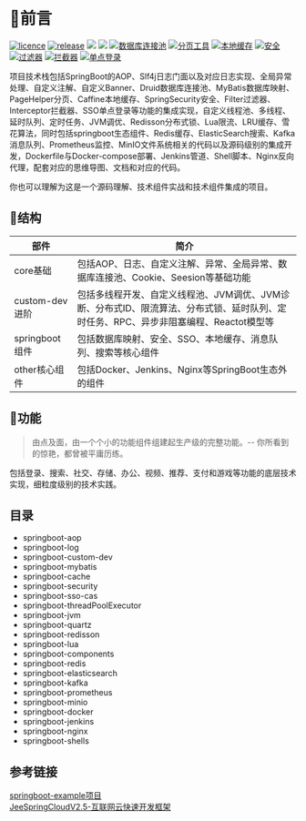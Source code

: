 # 🎉前言

[![licence](https://img.shields.io/badge/licence-MIT-blue)](https://img.shields.io/badge/licence-MIT-blue)
[![release](https://img.shields.io/badge/release-v1.0-blue)](https://img.shields.io/badge/release-v1.0-blue)
[![](https://img.shields.io/badge/切面-aop-brightgreen)](https://img.shields.io/badge/%E5%88%87%E9%9D%A2-aop-brightgreen)
[![](https://img.shields.io/badge/日志-slf4j-yellow)](https://img.shields.io/badge/%E6%97%A5%E5%BF%97-slf4j-yellow)
[![数据库连接池](https://img.shields.io/badge/%E6%95%B0%E6%8D%AE%E5%BA%93%E8%BF%9E%E6%8E%A5%E6%B1%A0-druid-orange)](https://img.shields.io/badge/%E6%95%B0%E6%8D%AE%E5%BA%93%E8%BF%9E%E6%8E%A5%E6%B1%A0-druid-orange)
[![分页工具](https://img.shields.io/badge/%E5%88%86%E9%A1%B5-pagehelper-blue)](https://img.shields.io/badge/%E5%88%86%E9%A1%B5-pagehelper-blue)
[![本地缓存](https://img.shields.io/badge/%E6%9C%AC%E5%9C%B0%E7%BC%93%E5%AD%98-caffine-red)](https://img.shields.io/badge/%E6%9C%AC%E5%9C%B0%E7%BC%93%E5%AD%98-caffine-red)
[![安全](https://img.shields.io/badge/%E5%AE%89%E5%85%A8-springsecurity-green)](https://img.shields.io/badge/%E5%AE%89%E5%85%A8-springsecurity-green)
[![过滤器](https://img.shields.io/badge/%E8%BF%87%E6%BB%A4%E5%99%A8-filter-blue)](https://img.shields.io/badge/%E8%BF%87%E6%BB%A4%E5%99%A8-filter-blue)
[![拦截器](https://img.shields.io/badge/%E6%8B%A6%E6%88%AA%E5%99%A8-intercepter-blue)](https://img.shields.io/badge/%E6%8B%A6%E6%88%AA%E5%99%A8-intercepter-blue)
[![单点登录](https://img.shields.io/badge/%E5%8D%95%E7%82%B9%E7%99%BB%E5%BD%95-cas-orange)](https://img.shields.io/badge/%E5%8D%95%E7%82%B9%E7%99%BB%E5%BD%95-cas-orange)

​        项目技术栈包括SpringBoot的AOP、Slf4j日志门面以及对应日志实现、全局异常处理、自定义注解、自定义Banner、Druid数据库连接池、MyBatis数据库映射、PageHelper分页、Caffine本地缓存、SpringSecurity安全、Filter过滤器、Interceptor拦截器、SSO单点登录等功能的集成实现，自定义线程池、多线程、延时队列、定时任务、JVM调优、Redisson分布式锁、Lua限流、LRU缓存、雪花算法，同时包括springboot生态组件、Redis缓存、ElasticSearch搜索、Kafka消息队列、Prometheus监控、MinIO文件系统相关的代码以及源码级别的集成开发，Dockerfile与Docker-compose部署、Jenkins管道、Shell脚本、Nginx反向代理，配套对应的思维导图、文档和对应的代码。

​        你也可以理解为这是一个源码理解、技术组件实战和技术组件集成的项目。

## 🎯结构

| 部件           | 简介                                                         |
| -------------- | ------------------------------------------------------------ |
| core基础       | 包括AOP、日志、自定义注解、异常、全局异常、数据库连接池、Cookie、Seesion等基础功能 |
| custom-dev进阶 | 包括多线程开发、自定义线程池、JVM调优、JVM诊断、分布式ID、限流算法、分布式锁、延时队列、定时任务、RPC、异步非阻塞编程、Reactot模型等 |
| springboot组件 | 包括数据库映射、安全、SSO、本地缓存、消息队列、搜索等核心组件 |
| other核心组件   | 包括Docker、Jenkins、Nginx等SpringBoot生态外的组件           |

## 🎨功能

> 由点及面，由一个个小的功能组件组建起生产级的完整功能。-- 你所看到的惊艳，都曾被平庸历练。

包括登录、搜索、社交、存储、办公、视频、推荐、支付和游戏等功能的底层技术实现，细粒度级别的技术实践。

## 目录

* springboot-aop
* springboot-log
* springboot-custom-dev
* springboot-mybatis
* springboot-cache
* springboot-security
* springboot-sso-cas
* springboot-threadPoolExecutor
* springboot-jvm
* springboot-quartz
* springboot-redisson
* springboot-lua
* springboot-components
* springboot-redis
* springboot-elasticsearch
* springboot-kafka
* springboot-prometheus
* springboot-minio
* springboot-docker
* springboot-jenkins
* springboot-nginx
* springboot-shells

## 参考链接
[springboot-example项目](https://github.com/L316476844/springbootexample) <br>
[JeeSpringCloudV2.5-互联网云快速开发框架](https://github.com/2014shijina2014/jeeSpringCloud)
